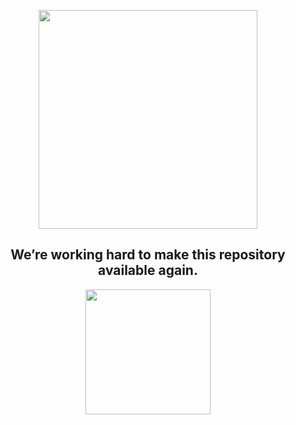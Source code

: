 <p align="center">
<a href="https://ryuffhant.github.io/candycbt"><img src="https://pngimg.com/uploads/under_construction/under_construction_PNG66.png" width="350" height="350"></a>
<h2 align="center">We’re working hard to make this repository available again.</h2>
</p>
<p align="center">
<a href="https://ryuffhant.github.io/candycbt"><img src="https://www.dau.edu/training/PublishingImages/DAU%20Images/click%20here.png" width="200"></a>
</p>
